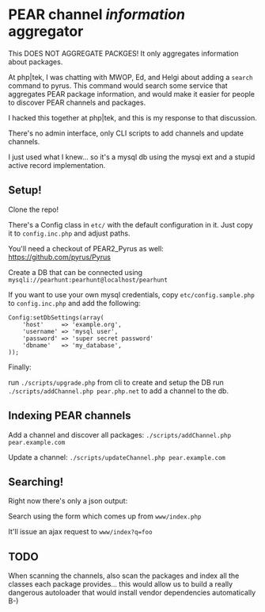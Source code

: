 
# PEAR channel *information* aggregator

This DOES NOT AGGREGATE PACKGES! It only aggregates information about packages.

At php|tek, I was chatting with MWOP, Ed, and Helgi about adding a `search` command to pyrus. This command
would search some service that aggregates PEAR package information, and would make it easier for people to 
discover PEAR channels and packages.


I hacked this together at php|tek, and this is my response to that discussion.  

There's no admin interface, only CLI scripts to add channels and update channels.

I just used what I knew... so it's a mysql db using the mysqi ext and a stupid active record implementation.

## Setup!

Clone the repo!

There's a Config class in `etc/` with the default configuration in it.
Just copy it to `config.inc.php` and adjust paths.

You'll need a checkout of PEAR2_Pyrus as well: https://github.com/pyrus/Pyrus

Create a DB that can be connected using `mysqli://pearhunt:pearhunt@localhost/pearhunt`

If you want to use your own mysql credentials, copy `etc/config.sample.php` to `config.inc.php` and add the following:

    Config:setDbSettings(array(
        'host'     => 'example.org',
        'username' => 'mysql user',
        'password' => 'super secret password'
        'dbname'   => 'my_database',
    ));

Finally:

run `./scripts/upgrade.php` from cli to create and setup the DB
run `./scripts/addChannel.php pear.php.net` to add a channel to the db.

## Indexing PEAR channels

Add a channel and discover all packages:
`./scripts/addChannel.php pear.example.com`

Update a channel:
`./scripts/updateChannel.php pear.example.com`

## Searching!

Right now there's only a json output:

Search using the form which comes up from `www/index.php`

It'll issue an ajax request to `www/index?q=foo`


## TODO
When scanning the channels, also scan the packages and index all the classes each package provides...
this would allow us to build a really dangerous autoloader that would install vendor dependencies 
automatically   B-)


